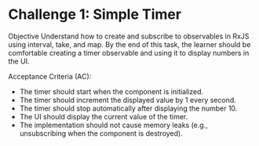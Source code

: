 # Challenge 1: Simple Timer
Objective
Understand how to create and subscribe to observables in RxJS using interval, take, and map. By the end of this task, the learner should be comfortable creating a timer observable and using it to display numbers in the UI.

Acceptance Criteria (AC):
- The timer should start when the component is initialized.
- The timer should increment the displayed value by 1 every second.
- The timer should stop automatically after displaying the number 10.
- The UI should display the current value of the timer.
- The implementation should not cause memory leaks (e.g., unsubscribing when the component is destroyed).
